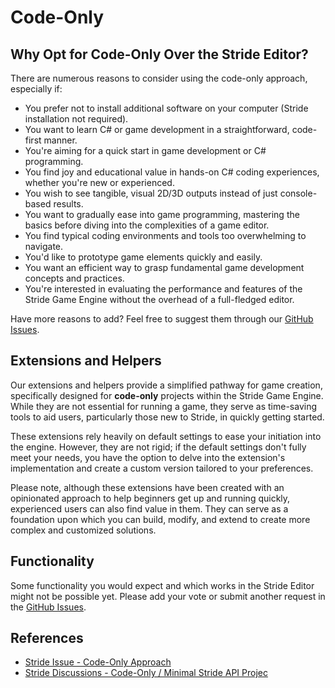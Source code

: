 # Code-Only

## Why Opt for Code-Only Over the Stride Editor?

There are numerous reasons to consider using the code-only approach, especially if:

- You prefer not to install additional software on your computer (Stride installation not required).
- You want to learn C# or game development in a straightforward, code-first manner.
- You're aiming for a quick start in game development or C# programming.
- You find joy and educational value in hands-on C# coding experiences, whether you're new or experienced.
- You wish to see tangible, visual 2D/3D outputs instead of just console-based results.
- You want to gradually ease into game programming, mastering the basics before diving into the complexities of a game editor.
- You find typical coding environments and tools too overwhelming to navigate.
- You'd like to prototype game elements quickly and easily.
- You want an efficient way to grasp fundamental game development concepts and practices.
- You're interested in evaluating the performance and features of the Stride Game Engine without the overhead of a full-fledged editor.

Have more reasons to add? Feel free to suggest them through our [GitHub Issues](https://github.com/stride3d/stride-community-toolkit/issues).

## Extensions and Helpers

Our extensions and helpers provide a simplified pathway for game creation, specifically designed for **code-only** projects within the Stride Game Engine. While they are not essential for running a game, they serve as time-saving tools to aid users, particularly those new to Stride, in quickly getting started.

These extensions rely heavily on default settings to ease your initiation into the engine. However, they are not rigid; if the default settings don't fully meet your needs, you have the option to delve into the extension's implementation and create a custom version tailored to your preferences.

Please note, although these extensions have been created with an opinionated approach to help beginners get up and running quickly, experienced users can also find value in them. They can serve as a foundation upon which you can build, modify, and extend to create more complex and customized solutions.

## Functionality

Some functionality you would expect and which works in the Stride Editor might not be possible yet. Please add your vote or submit another request in the [GitHub Issues](https://github.com/stride3d/stride-community-toolkit/issues).

## References

- [Stride Issue - Code-Only Approach](https://github.com/stride3d/stride/issues/1295)
- [Stride Discussions - Code-Only / Minimal Stride API Projec](https://github.com/stride3d/stride/discussions/1253)